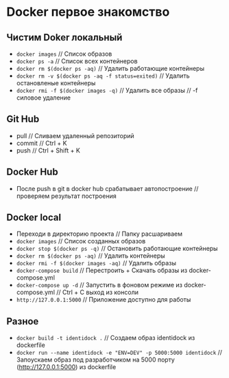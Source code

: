 Docker первое знакомство
========================

Чистим Doker локальный
----------------------
* `docker images` // Список образов
* `docker ps -a` // Список всех контейнеров
* `docker rm $(docker ps -aq)` // Удалить работающие контейнеры
* `docker rm -v $(docker ps -aq -f status=exited)`  // Удалить остановленые контейнеры
* `docker rmi -f $(docker images -q)`  // Удалить все образы // -f силовое удаление

Git Hub
-------
* pull // Сливаем удаленный репозиторий
* commit // Ctrl + K
* push // Ctrl + Shift + K

Docker Hub
----------
* После push в git в docker hub срабатывает автопостроение // проверяем результат построения

Docker local
------------
* Переходи в директорию проекта // Папку расшариваем
* `docker images` // Список созданных образов
* `docker stop $(docker ps -q)`  // Остановить работающие контейнеры
* `docker rm $(docker ps -aq)` // Удалить контейнеры
* `docker rmi -f $(docker images -aq)` // Удалить образы
* `docker-compose build` // Перестроить + Скачать образы из docker-compose.yml
* `docker-compose up -d`  // Запустить в фоновом режиме из docker-compose.yml // Ctrl + С выход из консоли
* `http://127.0.0.1:5000`  // Приложение доступно для работы

Разное
------
* `docker build -t identidock .`  // Создаем образ identidock из dockerfile
* `docker run --name identidock -e "ENV=DEV" -p 5000:5000 identidock`  // Запоускаем образ под разработчиком на 5000 порту (http://127.0.0.1:5000) из dockerfile


